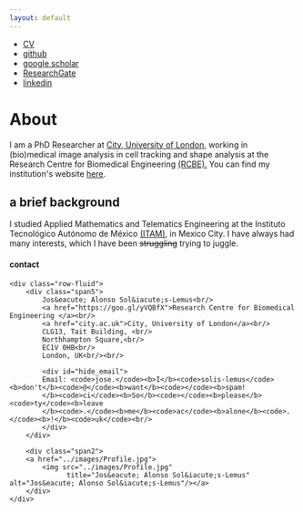 ```yaml
---
layout: default
---
```


+ [CV](./images/mycv.pdf) 
+ [github](https://github.com/alonsoJASL)
+ [google scholar](https://scholar.google.co.uk/citations?user=2_095cQAAAAJ&hl=en)
+ [ResearchGate](https://www.researchgate.net/profile/Jose_Solis-Lemus) 
+ [linkedin](www.linkedin.com/in/alonsosolislemus)

# About
I am a PhD Researcher at [City, University of London](https://city.ac.uk),
working in (bio)medical image analysis in cell tracking and shape analysis
at the Research Centre for Biomedical Engineering
[(RCBE).](https://www.city.ac.uk/biomedical-engineering-research-centre)
You can find my institution's website [here](https://goo.gl/yVQBfX).


## a brief background
I studied Applied Mathematics and Telematics Engineering at the
Instituto Tecnológico Autónomo de México [(ITAM)](www.itam.mx), in
Mexico City. I have always had many interests, which I have been
~~struggling~~ trying to juggle.


<div class="container">
<h4><a name="contact"></a>contact</h4>

    <div class="row-fluid">
        <div class="span5">
            Jos&eacute; Alonso Sol&iacute;s-Lemus<br/>
            <a href="https://goo.gl/yVQBfX">Research Centre for Biomedical Engineering </a><br/>
            <a href="city.ac.uk">City, University of London</a><br/>
            CLG13, Tait Building, <br/>
            Northhampton Square,<br/>
            EC1V 0HB<br/>
            London, UK<br/><br/>

            <div id="hide_email">
            Email: <code>jose.</code><b>I</b><code>solis-lemus</code><b>don't</b><code>@</code><b>want</b><code></code><b>spam!
            </b><code>ci</code><b>So</b><code></code><b>please</b><code>ty</code><b>leave
            </b><code>.</code><b>me</b><code>ac</code><b>alone</b><code>.</code><b>!</b><code>uk</code><br/>
            </div>
        </div>

        <div class="span2">
        <a href="../images/Profile.jpg">
            <img src="../images/Profile.jpg"
                  title="Jos&eacute; Alonso Sol&iacute;s-Lemus" alt="Jos&eacute; Alonso Sol&iacute;s-Lemus"/></a>
        </div>
    </div>
</div>

